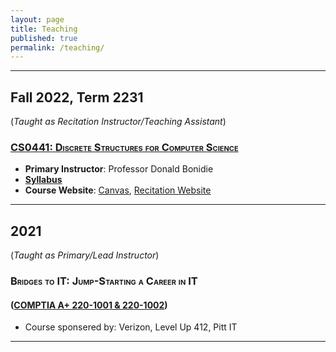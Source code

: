 ```yaml
---
layout: page
title: Teaching
published: true
permalink: /teaching/
---
```


---

<style>
    h3{font-variant: small-caps;}
</style>

## Fall 2022, Term 2231

(_Taught as Recitation Instructor/Teaching Assistant_)

### [<i class="pitt-icon"></i>CS0441: Discrete Structures for Computer Science](../CS0441-2231/)
- **Primary Instructor**: Professor Donald Bonidie
- [**Syllabus**](../CS0441-2231/syllabus.html)
- **Course Website**: [Canvas](https://canvas.pitt.edu/courses/164204), [Recitation Website](../CS0441-2231/)

---

## 2021

(_Taught as Primary/Lead Instructor_)

### <i class="pitt-icon"></i>Bridges to IT: Jump-Starting a Career in IT
#### ([COMPTIA A+ 220-1001 & 220-1002](https://www.comptia.org/certifications/a))
- Course sponsered by: Verizon, Level Up 412, Pitt IT

---

<link rel="stylesheet" href='{{"/assets/icons.css" | absolute_url }}'>
